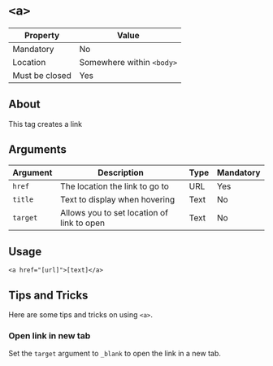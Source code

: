 # `<a>`

| Property | Value |
| -------- | ----- |
| Mandatory | No |
| Location | Somewhere within `<body>` |
| Must be closed | Yes |

## About
This tag creates a link 

## Arguments
| Argument | Description | Type | Mandatory |
| -------- | ----------- | ---- | --------- |
| `href`   | The location the link to go to | URL | Yes |
| `title`  | Text to display when hovering | Text | No  |
| `target` | Allows you to set location of link to open | Text | No |

## Usage
```
<a href="[url]">[text]</a>
```

## Tips and Tricks
Here are some tips and tricks on using `<a>`.

### Open link in new tab
Set the `target` argument to `_blank` to open the link in a new tab.